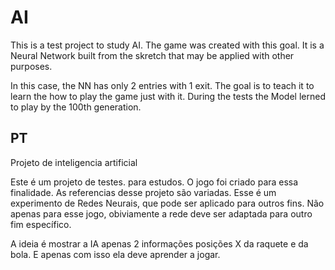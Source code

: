 # AI
This is a test project to study AI. The game was created with this goal. It is a Neural Network built from the skretch that may be applied with other purposes.

In this case, the NN has only 2 entries with 1 exit. The goal is to teach it to learn the how to play the game just with it. During the tests the Model lerned to play by the 100th generation.

## PT
Projeto de inteligencia artificial

Este é um projeto de testes. para estudos. O jogo foi criado para essa finalidade.
As referencias desse projeto são variadas.
Esse é um experimento de Redes Neurais, que pode ser aplicado para outros fins. Não apenas para esse jogo, obiviamente a rede deve ser adaptada para outro fim específico.

A ideia é mostrar a IA apenas 2 informações posições X da raquete e da bola. E apenas com isso ela deve aprender a jogar.

